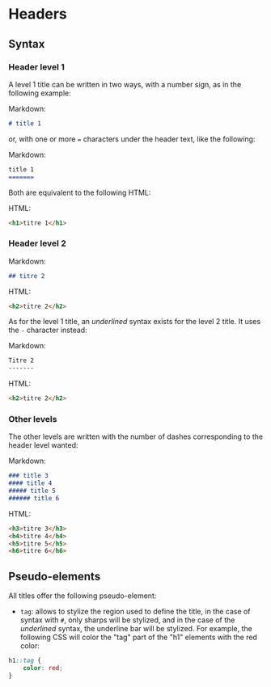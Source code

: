 # Headers   

## Syntax

### Header level 1 

A level 1 title can be written in two ways, with a number sign, as in the following example:

Markdown: 

``` markdown 
# title 1
```

or, with one or more `=` characters under the header text, like the following: 

Markdown: 

``` markdown 
title 1
=======
```

Both are equivalent to the following HTML: 

HTML:

``` html
<h1>titre 1</h1>
```

### Header level 2 

Markdown: 

``` markdown
## titre 2 
```

HTML:

``` html
<h2>titre 2</h2>
```

As for the level 1 title, an _underlined_ syntax exists for the level 2 title. It uses the `-` character instead: 

Markdown: 

``` markdown
Titre 2
-------
```

HTML:

``` html
<h2>titre 2</h2>
```

### Other levels 

The other levels are written with the number of dashes corresponding to the header level wanted:   

Markdown: 

``` markdown
### title 3
#### title 4
##### title 5
###### title 6
```

HTML:

``` html
<h3>titre 3</h3>
<h4>titre 4</h4>
<h5>titre 5</h5>
<h6>titre 6</h6>
```

## Pseudo-elements  

All titles offer the following pseudo-element:

- `tag`: allows to stylize the region used to define the title, in the case of syntax with `#`, only sharps will be stylized, and in the case of the _underlined_ syntax, the underline bar will be stylized. For example, the following CSS will color the "tag" part of the "h1" elements with the red color:

``` css
h1::tag {
    color: red;
}
```